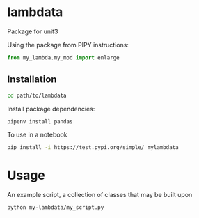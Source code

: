 # lambdata
Package for unit3

Using the package from PIPY instructions:
```py
from my_lambda.my_mod import enlarge
```

## Installation
```sh
cd path/to/lambdata
```
Install package dependencies:

```sh
pipenv install pandas
```

To use in a notebook
```sh
pip install -i https://test.pypi.org/simple/ mylambdata
```

# Usage

An example script, a collection of classes that may be built upon

```sh
python my-lambdata/my_script.py
```